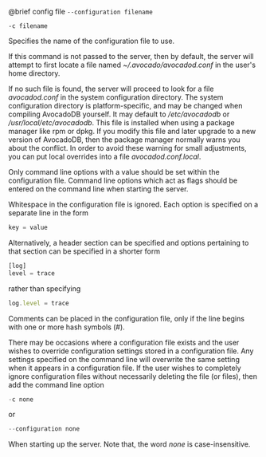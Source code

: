 

@brief config file
`--configuration filename`

`-c filename`

Specifies the name of the configuration file to use.

If this command is not passed to the server, then by default, the server
will attempt to first locate a file named *~/.avocado/avocadod.conf* in the
user's home directory.

If no such file is found, the server will proceed to look for a file
*avocadod.conf* in the system configuration directory. The system
configuration directory is platform-specific, and may be changed when
compiling AvocadoDB yourself. It may default to */etc/avocadodb* or
*/usr/local/etc/avocadodb*. This file is installed when using a package
manager like rpm or dpkg. If you modify this file and later upgrade to a
new
version of AvocadoDB, then the package manager normally warns you about the
conflict. In order to avoid these warning for small adjustments, you can
put
local overrides into a file *avocadod.conf.local*.

Only command line options with a value should be set within the
configuration file. Command line options which act as flags should be
entered on the command line when starting the server.

Whitespace in the configuration file is ignored. Each option is specified
on
a separate line in the form

```js
key = value
```

Alternatively, a header section can be specified and options pertaining to
that section can be specified in a shorter form

```js
[log]
level = trace
```

rather than specifying

```js
log.level = trace
```

Comments can be placed in the configuration file, only if the line begins
with one or more hash symbols (#).

There may be occasions where a configuration file exists and the user
wishes
to override configuration settings stored in a configuration file. Any
settings specified on the command line will overwrite the same setting
when
it appears in a configuration file. If the user wishes to completely
ignore
configuration files without necessarily deleting the file (or files), then
add the command line option

```js
-c none
```

or

```js
--configuration none
```

When starting up the server. Note that, the word *none* is
case-insensitive.

